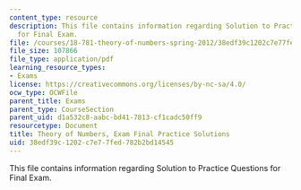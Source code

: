```yaml
---
content_type: resource
description: This file contains information regarding Solution to Practice Questions
  for Final Exam.
file: /courses/18-781-theory-of-numbers-spring-2012/38edf39c1202c7e77fed782b2bd14545_MIT18_781S12_practfinalSol.pdf
file_size: 107866
file_type: application/pdf
learning_resource_types:
- Exams
license: https://creativecommons.org/licenses/by-nc-sa/4.0/
ocw_type: OCWFile
parent_title: Exams
parent_type: CourseSection
parent_uid: d1a532c8-aabc-bd41-7813-cf1cadc50ff9
resourcetype: Document
title: Theory of Numbers, Exam Final Practice Solutions
uid: 38edf39c-1202-c7e7-7fed-782b2bd14545
---
```

This file contains information regarding Solution to Practice Questions for Final Exam.